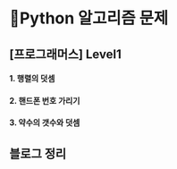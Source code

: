 # 💯Python 알고리즘 문제

## [프로그래머스] Level1
#### 1. 행렬의 덧셈
#### 2. 핸드폰 번호 가리기
#### 3. 약수의 갯수와 덧셈

## 블로그 정리

